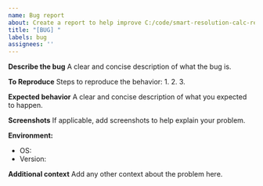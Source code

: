 ```yaml
---
name: Bug report
about: Create a report to help improve C:/code/smart-resolution-calc-repo
title: "[BUG] "
labels: bug
assignees: ''
---
```


**Describe the bug**
A clear and concise description of what the bug is.

**To Reproduce**
Steps to reproduce the behavior:
1. 
2. 
3. 

**Expected behavior**
A clear and concise description of what you expected to happen.

**Screenshots**
If applicable, add screenshots to help explain your problem.

**Environment:**
- OS:
- Version:

**Additional context**
Add any other context about the problem here.
